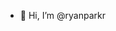 - 👋 Hi, I’m @ryanparkr

<!---
ryanparkr/ryanparkr is a ✨ special ✨ repository because its `README.md` (this file) appears on your GitHub profile.
You can click the Preview link to take a look at your changes.
--->
